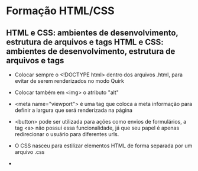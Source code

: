 <h1>Formação HTML/CSS</h1>

<h2>HTML e CSS: ambientes de desenvolvimento, estrutura de arquivos e tags HTML e CSS: ambientes de desenvolvimento, estrutura de arquivos e tags</h2>

* Colocar sempre o \<!DOCTYPE html> dentro dos arquivos .html, para evitar de serem renderizados no modo Quirk

* Colocar também em \<img> o atributo "alt"

* \<meta name="viewport"> é uma tag que coloca a meta informação  para definir a largura que será renderizada na página

* \<button> pode ser utilizada para ações como envios de formulários, a tag \<a> não possui essa funcionalidade, já que seu papel é apenas redirecionar o usuário para diferentes urls.

* O CSS nasceu para estilizar elementos HTML de forma separada por um arquivo .css

* 